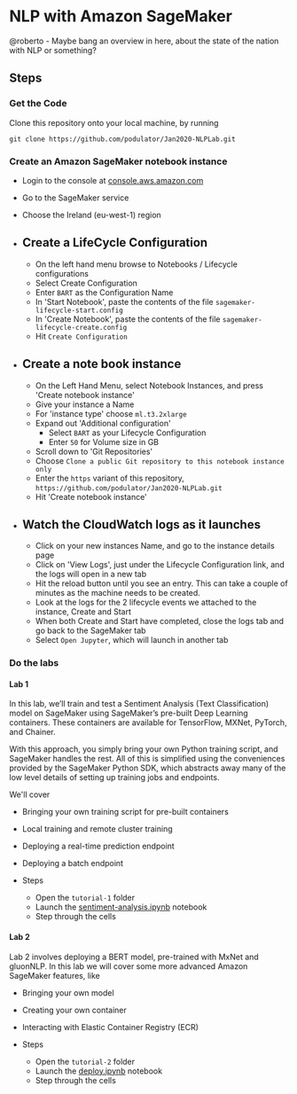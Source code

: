 # NLP with Amazon SageMaker

@roberto - Maybe bang an overview in here, about the state of the nation with NLP or something?

## Steps

### Get the Code

Clone this repository onto your local machine, by running 

`git clone https://github.com/podulator/Jan2020-NLPLab.git`

### Create an Amazon SageMaker notebook instance

- Login to the console at [console.aws.amazon.com](https://console.aws.amazon.com/console/home)

- Go to the SageMaker service
- Choose the Ireland (eu-west-1) region
- ## Create a LifeCycle Configuration
  - On the left hand menu browse to Notebooks / Lifecycle configurations
  - Select Create Configuration
  - Enter `BART` as the Configuration Name
  - In 'Start Notebook', paste the contents of the file `sagemaker-lifecycle-start.config`
  - In 'Create Notebook', paste the contents of the file `sagemaker-lifecycle-create.config`
  - Hit `Create Configuration`
- ## Create a note book instance
  - On the Left Hand Menu, select Notebook Instances, and press 'Create notebook instance'
  - Give your instance a Name
  - For 'instance type' choose `ml.t3.2xlarge`
  - Expand out 'Additional configuration'
    - Select `BART` as your Lifecycle Configuration
    - Enter `50` for Volume size in GB
  - Scroll down to 'Git Repositories'
  - Choose `Clone a public Git repository to this notebook instance only`
  - Enter the `https` variant of this repository, `https://github.com/podulator/Jan2020-NLPLab.git`
  - Hit 'Create notebook instance'
- ## Watch the CloudWatch logs as it launches
  - Click on your new instances Name, and go to the instance details page
  - Click on 'View Logs', just under the Lifecycle Configuration link, and the logs will open in a new tab
  - Hit the reload button until you see an entry. This can take a couple of minutes as the machine needs to be created.
  - Look at the logs for the 2 lifecycle events we attached to the instance, Create and Start
  - When both Create and Start have completed, close the logs tab and go back to the SageMaker tab
  - Select `Open Jupyter`, which will launch in another tab 

### Do the labs

#### Lab 1

In this lab, we’ll train and test a Sentiment Analysis (Text Classification) model on SageMaker using SageMaker’s pre-built Deep Learning containers. 
These containers are available for TensorFlow, MXNet, PyTorch, and Chainer.

With this approach, you simply bring your own Python training script, and SageMaker handles the rest. 
All of this is simplified using the conveniences provided by the SageMaker Python SDK, which abstracts away many of the low level details of setting up training jobs and endpoints.

We'll cover 

- Bringing your own training script for pre-built containers
- Local training and remote cluster training
- Deploying a real-time prediction endpoint
- Deploying a batch endpoint

- Steps
  - Open the `tutorial-1` folder
  - Launch the [sentiment-analysis.ipynb](./tutorial-1/sentiment-analysis.ipynb) notebook
  - Step through the cells

#### Lab 2

Lab 2 involves deploying a BERT model, pre-trained with MxNet and gluonNLP. 
In this lab we will cover some more advanced Amazon SageMaker features, like 

- Bringing your own model
- Creating your own container
- Interacting with Elastic Container Registry (ECR)

- Steps
  - Open the `tutorial-2` folder
  - Launch the [deploy.ipynb](./tutorial-2/deploy.ipynb) notebook
  - Step through the cells

